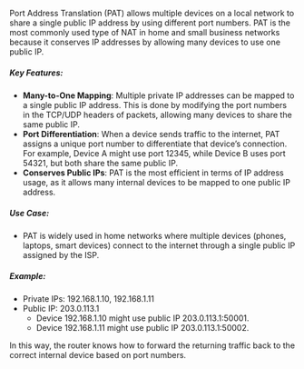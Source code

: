 Port Address Translation (PAT) allows multiple devices on a local network to share a single public IP address by using different port numbers. PAT is the most commonly used type of NAT in home and small business networks because it conserves IP addresses by allowing many devices to use one public IP.

##### Key Features:
- **Many-to-One Mapping**: Multiple private IP addresses can be mapped to a single public IP address. This is done by modifying the port numbers in the TCP/UDP headers of packets, allowing many devices to share the same public IP.
- **Port Differentiation**: When a device sends traffic to the internet, PAT assigns a unique port number to differentiate that device’s connection. For example, Device A might use port 12345, while Device B uses port 54321, but both share the same public IP.
- **Conserves Public IPs**: PAT is the most efficient in terms of IP address usage, as it allows many internal devices to be mapped to one public IP address.

##### Use Case:
- PAT is widely used in home networks where multiple devices (phones, laptops, smart devices) connect to the internet through a single public IP assigned by the ISP.

##### Example:
- Private IPs: 192.168.1.10, 192.168.1.11
- Public IP: 203.0.113.1
    - Device 192.168.1.10 might use public IP 203.0.113.1:50001.
    - Device 192.168.1.11 might use public IP 203.0.113.1:50002.

In this way, the router knows how to forward the returning traffic back to the correct internal device based on port numbers.